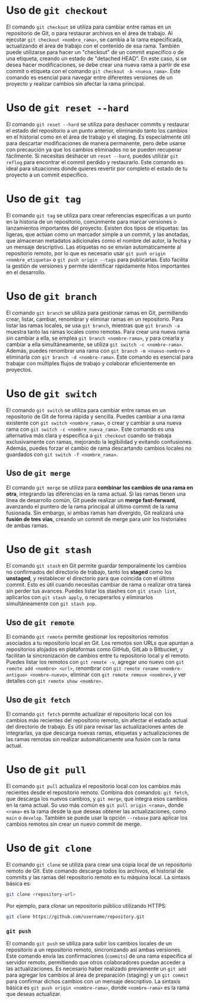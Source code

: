 # Uso de `git checkout`

El comando `git checkout` se utiliza para cambiar entre ramas en un repositorio de Git, o para restaurar archivos en el área de trabajo. Al ejecutar `git checkout <nombre_rama>`, se cambia a la rama especificada, actualizando el área de trabajo con el contenido de esa rama. También puede utilizarse para hacer un "checkout" de un commit específico o de una etiqueta, creando un estado de "detached HEAD". En este caso, si se desea hacer modificaciones, se debe crear una nueva rama a partir de ese commit o etiqueta con el comando `git checkout -b <nueva_rama>`. Este comando es esencial para navegar entre diferentes versiones de un proyecto y realizar cambios sin afectar la rama principal.

# Uso de `git reset --hard`

El comando `git reset --hard` se utiliza para deshacer commits y restaurar el estado del repositorio a un punto anterior, eliminando tanto los cambios en el historial como en el área de trabajo y el staging. Es especialmente útil para descartar modificaciones de manera permanente, pero debe usarse con precaución ya que los cambios eliminados no se pueden recuperar fácilmente. Si necesitas deshacer un `reset --hard`, puedes utilizar `git reflog` para encontrar el commit perdido y restaurarlo. Este comando es ideal para situaciones donde quieres revertir por completo el estado de tu proyecto a un commit específico.

# Uso de `git tag`

El comando `git tag` se utiliza para crear referencias específicas a un punto en la historia de un repositorio, comúnmente para marcar versiones o lanzamientos importantes del proyecto. Existen dos tipos de etiquetas: las ligeras, que actúan como un marcador simple a un commit, y las anotadas, que almacenan metadatos adicionales como el nombre del autor, la fecha y un mensaje descriptivo. Las etiquetas no se envían automáticamente al repositorio remoto, por lo que es necesario usar `git push origin <nombre_etiqueta>` o `git push origin --tags` para publicarlas. Esto facilita la gestión de versiones y permite identificar rápidamente hitos importantes en el desarrollo.

# Uso de `git branch`

El comando `git branch` se utiliza para gestionar ramas en Git, permitiendo crear, listar, cambiar, renombrar y eliminar ramas en un repositorio. Para listar las ramas locales, se usa `git branch`, mientras que `git branch -a` muestra tanto las ramas locales como remotas. Para crear una nueva rama sin cambiar a ella, se emplea `git branch <nombre-rama>`, y para crearla y cambiar a ella simultáneamente, se utiliza `git switch -c <nombre-rama>`. Además, puedes renombrar una rama con `git branch -m <nuevo-nombre>` o eliminarla con `git branch -d <nombre-rama>`. Este comando es esencial para trabajar con múltiples flujos de trabajo y colaborar eficientemente en proyectos.

# Uso de `git switch`

El comando `git switch` se utiliza para cambiar entre ramas en un repositorio de Git de forma rápida y sencilla. Puedes cambiar a una rama existente con `git switch <nombre_rama>`, o crear y cambiar a una nueva rama con `git switch -c <nombre_nueva_rama>`. Este comando es una alternativa más clara y específica a `git checkout` cuando se trabaja exclusivamente con ramas, mejorando la legibilidad y evitando confusiones. Además, puedes forzar el cambio de rama descartando cambios locales no guardados con `git switch -f <nombre_rama>`.

## Uso de `git merge`

El comando `git merge` se utiliza para **combinar los cambios de una rama en otra**, integrando las diferencias en la rama actual. Si las ramas tienen una línea de desarrollo común, Git puede realizar un **merge fast-forward**, avanzando el puntero de la rama principal al último commit de la rama fusionada. Sin embargo, si ambas ramas han divergido, Git realizará una **fusión de tres vías**, creando un commit de merge para unir los historiales de ambas ramas.

# Uso de `git stash`

El comando `git stash` en Git permite guardar temporalmente los cambios no confirmados del directorio de trabajo, tanto los **staged** como los **unstaged**, y restablecer el directorio para que coincida con el último commit. Esto es útil cuando necesitas cambiar de rama o realizar otra tarea sin perder tus avances. Puedes listar los stashes con `git stash list`, aplicarlos con `git stash apply`, o recuperarlos y eliminarlos simultáneamente con `git stash pop`.

## Uso de `git remote`

El comando `git remote` permite gestionar los repositorios remotos asociados a tu repositorio local en Git. Los remotos son URLs que apuntan a repositorios alojados en plataformas como GitHub, GitLab o Bitbucket, y facilitan la sincronización de cambios entre tu repositorio local y el remoto. Puedes listar los remotos con `git remote -v`, agregar uno nuevo con `git remote add <nombre> <url>`, renombrar con `git remote rename <nombre-antiguo> <nombre-nuevo>`, eliminar con `git remote remove <nombre>`, y ver detalles con `git remote show <nombre>`.

## Uso de `git fetch`

El comando `git fetch` permite actualizar el repositorio local con los cambios más recientes del repositorio remoto, sin afectar el estado actual del directorio de trabajo. Es útil para revisar las actualizaciones antes de integrarlas, ya que descarga nuevas ramas, etiquetas y actualizaciones de las ramas remotas sin realizar automáticamente una fusión con la rama actual.

# Uso de `git pull`

El comando `git pull` actualiza el repositorio local con los cambios más recientes desde el repositorio remoto. Combina dos comandos: `git fetch`, que descarga los nuevos cambios, y `git merge`, que integra esos cambios en la rama actual. Su uso más común es `git pull origin <rama>`, donde `<rama>` es la rama desde la que deseas obtener las actualizaciones, como `main` o `develop`. También se puede usar la opción `--rebase` para aplicar los cambios remotos sin crear un nuevo commit de merge.

# Uso de `git clone`

El comando `git clone` se utiliza para crear una copia local de un repositorio remoto de Git. Este comando descarga todos los archivos, el historial de commits y las ramas del repositorio remoto en tu máquina local. La sintaxis básica es:

```bash
git clone <repository-url>
```

Por ejemplo, para clonar un repositorio público utilizando HTTPS:

```bash
git clone https://github.com/username/repository.git
```

### `git push`

El comando `git push` se utiliza para subir los cambios locales de un repositorio a un repositorio remoto, sincronizando así ambas versiones. Este comando envía las confirmaciones (`commits`) de una rama específica al servidor remoto, permitiendo que otros colaboradores puedan acceder a las actualizaciones. Es necesario haber realizado previamente un `git add` para agregar los cambios al área de preparación (staging) y un `git commit` para confirmar dichos cambios con un mensaje descriptivo. La sintaxis básica es `git push origin <nombre-rama>`, donde `<nombre-rama>` es la rama que deseas actualizar.
